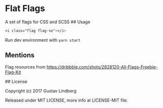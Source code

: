 Flat Flags
==========

A set of flags for CSS and SCSS
## Usage

```css
<i class="flag flag-se"></i>
```

Run dev environment with `yarn start`

## Mentions

Flag resources from https://dribbble.com/shots/2828120-All-Flags-Freebie-Flag-Kit

## License

Copyright (c) 2017 Gustav Lindberg

Released under MIT LICENSE, more info at LICENSE-MIT file.
